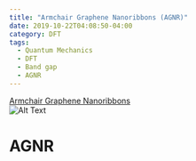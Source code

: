 ```yaml
---
title: "Armchair Graphene Nanoribbons (AGNR)"
date: 2019-10-22T04:08:50-04:00
category: DFT
tags:
  - Quantum Mechanics
  - DFT
  - Band gap
  - AGNR
---
```


[Armchair Graphene Nanoribbons](https://en.wikipedia.org/wiki/Graphene_nanoribbon)  
![Alt Text](https://upload.wikimedia.org/wikipedia/commons/f/fb/Cnt_gnrarm_v3.gif)



# AGNR
